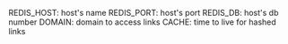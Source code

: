 REDIS_HOST: host's name
REDIS_PORT: host's port
REDIS_DB: host's db number
DOMAIN: domain to access links
CACHE: time to live for hashed links